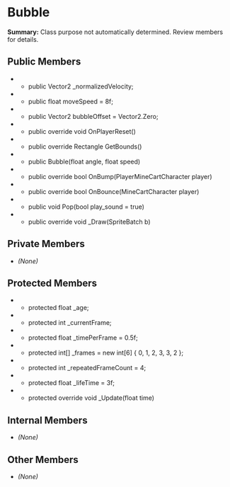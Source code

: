 # Bubble

**Summary:** Class purpose not automatically determined. Review members for details.

## Public Members
- - public Vector2 _normalizedVelocity;
- - public float moveSpeed = 8f;
- - public Vector2 bubbleOffset = Vector2.Zero;
- - public override void OnPlayerReset()
- - public override Rectangle GetBounds()
- - public Bubble(float angle, float speed)
- - public override bool OnBump(PlayerMineCartCharacter player)
- - public override bool OnBounce(MineCartCharacter player)
- - public void Pop(bool play_sound = true)
- - public override void _Draw(SpriteBatch b)

## Private Members
- *(None)*

## Protected Members
- - protected float _age;
- - protected int _currentFrame;
- - protected float _timePerFrame = 0.5f;
- - protected int[] _frames = new int[6] { 0, 1, 2, 3, 3, 2 };
- - protected int _repeatedFrameCount = 4;
- - protected float _lifeTime = 3f;
- - protected override void _Update(float time)

## Internal Members
- *(None)*

## Other Members
- *(None)*
